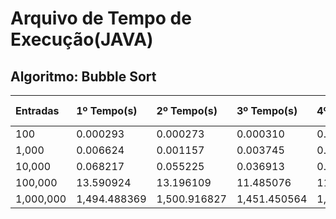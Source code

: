 # Arquivo de Tempo de Execução(JAVA)
## Algoritmo: Bubble Sort
| Entradas | 1º Tempo(s) | 2º Tempo(s) | 3º Tempo(s) | 4º Tempo(s) | Média de Tempo(s) |
|:---------|:------------|:------------|:------------|:------------|:------------------|
| 100 | 0.000293 | 0.000273 | 0.000310 | 0.000266 | 0.0002855 |
| 1,000 | 0.006624 | 0.001157 | 0.003745 | 0.000775 | 0.00307525 |
| 10,000 | 0.068217 | 0.055225 | 0.036913 | 0.036365 | 0.04918 |
| 100,000 | 13.590924 | 13.196109 | 11.485076 | 11.290053 | 12.3905405 |
| 1,000,000 | 1,494.488369 | 1,500.916827 | 1,451.450564 | 1,452.371113 | 1,474.80671825 |